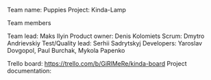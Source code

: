 
Team name: Puppies 
Project: Kinda-Lamp 

Team members 

Team lead: Maks Ilyin 
Product owner: Denis Kolomiets 
Scrum: Dmytro Andrievskiy 
Test/Quality lead: Serhii Sadrytskyj 
Developers: Yaroslav Dovgopol, Paul Burchak, Mykola Papenko

Trello board: https://trello.com/b/GiRlMeRe/kinda-board
Project documentation: 
